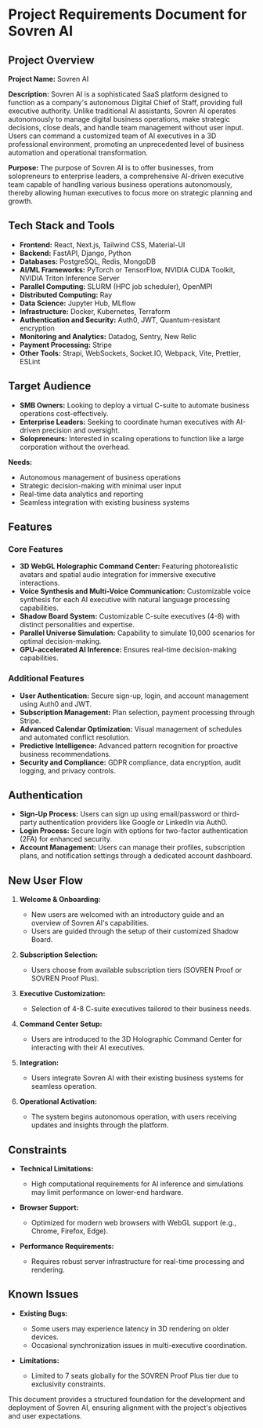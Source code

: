 # Project Requirements Document for Sovren AI

## Project Overview

**Project Name:** Sovren AI

**Description:** Sovren AI is a sophisticated SaaS platform designed to function as a company's autonomous Digital Chief of Staff, providing full executive authority. Unlike traditional AI assistants, Sovren AI operates autonomously to manage digital business operations, make strategic decisions, close deals, and handle team management without user input. Users can command a customized team of AI executives in a 3D professional environment, promoting an unprecedented level of business automation and operational transformation.

**Purpose:** The purpose of Sovren AI is to offer businesses, from solopreneurs to enterprise leaders, a comprehensive AI-driven executive team capable of handling various business operations autonomously, thereby allowing human executives to focus more on strategic planning and growth.

## Tech Stack and Tools

- **Frontend:** React, Next.js, Tailwind CSS, Material-UI
- **Backend:** FastAPI, Django, Python
- **Databases:** PostgreSQL, Redis, MongoDB
- **AI/ML Frameworks:** PyTorch or TensorFlow, NVIDIA CUDA Toolkit, NVIDIA Triton Inference Server
- **Parallel Computing:** SLURM (HPC job scheduler), OpenMPI
- **Distributed Computing:** Ray
- **Data Science:** Jupyter Hub, MLflow
- **Infrastructure:** Docker, Kubernetes, Terraform
- **Authentication and Security:** Auth0, JWT, Quantum-resistant encryption
- **Monitoring and Analytics:** Datadog, Sentry, New Relic
- **Payment Processing:** Stripe
- **Other Tools:** Strapi, WebSockets, Socket.IO, Webpack, Vite, Prettier, ESLint

## Target Audience

- **SMB Owners:** Looking to deploy a virtual C-suite to automate business operations cost-effectively.
- **Enterprise Leaders:** Seeking to coordinate human executives with AI-driven precision and oversight.
- **Solopreneurs:** Interested in scaling operations to function like a large corporation without the overhead.

**Needs:**

- Autonomous management of business operations
- Strategic decision-making with minimal user input
- Real-time data analytics and reporting
- Seamless integration with existing business systems

## Features

### Core Features

- **3D WebGL Holographic Command Center:** Featuring photorealistic avatars and spatial audio integration for immersive executive interactions.
- **Voice Synthesis and Multi-Voice Communication:** Customizable voice synthesis for each AI executive with natural language processing capabilities.
- **Shadow Board System:** Customizable C-suite executives (4-8) with distinct personalities and expertise.
- **Parallel Universe Simulation:** Capability to simulate 10,000 scenarios for optimal decision-making.
- **GPU-accelerated AI Inference:** Ensures real-time decision-making capabilities.

### Additional Features

- **User Authentication:** Secure sign-up, login, and account management using Auth0 and JWT.
- **Subscription Management:** Plan selection, payment processing through Stripe.
- **Advanced Calendar Optimization:** Visual management of schedules and automated conflict resolution.
- **Predictive Intelligence:** Advanced pattern recognition for proactive business recommendations.
- **Security and Compliance:** GDPR compliance, data encryption, audit logging, and privacy controls.

## Authentication

- **Sign-Up Process:** Users can sign up using email/password or third-party authentication providers like Google or LinkedIn via Auth0.
- **Login Process:** Secure login with options for two-factor authentication (2FA) for enhanced security.
- **Account Management:** Users can manage their profiles, subscription plans, and notification settings through a dedicated account dashboard.

## New User Flow

1. **Welcome & Onboarding:**
   - New users are welcomed with an introductory guide and an overview of Sovren AI's capabilities.
   - Users are guided through the setup of their customized Shadow Board.

2. **Subscription Selection:**
   - Users choose from available subscription tiers (SOVREN Proof or SOVREN Proof Plus).

3. **Executive Customization:**
   - Selection of 4-8 C-suite executives tailored to their business needs.

4. **Command Center Setup:**
   - Users are introduced to the 3D Holographic Command Center for interacting with their AI executives.

5. **Integration:**
   - Users integrate Sovren AI with their existing business systems for seamless operation.

6. **Operational Activation:**
   - The system begins autonomous operation, with users receiving updates and insights through the platform.

## Constraints

- **Technical Limitations:**
  - High computational requirements for AI inference and simulations may limit performance on lower-end hardware.
  
- **Browser Support:**
  - Optimized for modern web browsers with WebGL support (e.g., Chrome, Firefox, Edge).

- **Performance Requirements:**
  - Requires robust server infrastructure for real-time processing and rendering.

## Known Issues

- **Existing Bugs:**
  - Some users may experience latency in 3D rendering on older devices.
  - Occasional synchronization issues in multi-executive coordination.

- **Limitations:**
  - Limited to 7 seats globally for the SOVREN Proof Plus tier due to exclusivity constraints.

This document provides a structured foundation for the development and deployment of Sovren AI, ensuring alignment with the project's objectives and user expectations.